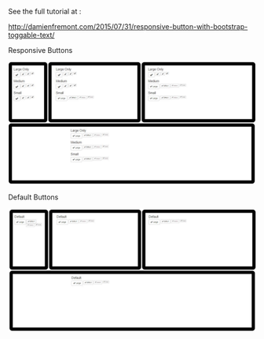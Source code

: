 See the full tutorial at :

http://damienfremont.com/2015/07/31/responsive-button-with-bootstrap-toggable-text/

Responsive Buttons

![Alt text](/20150731-bootstrap-responsive_button/screenshots/ScreenShot002.jpg?raw=true)

Default Buttons

![Alt text](/20150731-bootstrap-responsive_button/screenshots/ScreenShot001.jpg?raw=true)
